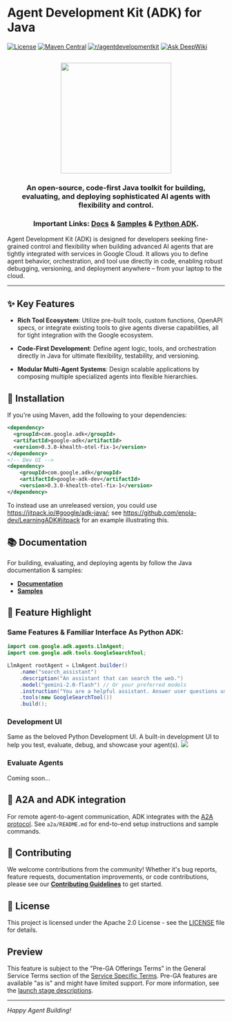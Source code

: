 # Agent Development Kit (ADK) for Java

[![License](https://img.shields.io/badge/License-Apache_2.0-blue.svg)](LICENSE)
[![Maven Central](https://img.shields.io/maven-central/v/com.google.adk/google-adk)](https://search.maven.org/artifact/com.google.adk/google-adk)
[![r/agentdevelopmentkit](https://img.shields.io/badge/Reddit-r%2Fagentdevelopmentkit-FF4500?style=flat&logo=reddit&logoColor=white)](https://www.reddit.com/r/agentdevelopmentkit/)
[![Ask DeepWiki](https://deepwiki.com/badge.svg)](https://deepwiki.com/google/adk-java)

<html>
    <h2 align="center">
      <img src="https://raw.githubusercontent.com/google/adk-python/main/assets/agent-development-kit.png" width="256"/>
    </h2>
    <h3 align="center">
      An open-source, code-first Java toolkit for building, evaluating, and deploying sophisticated AI agents with flexibility and control.
    </h3>
    <h3 align="center">
      Important Links:
      <a href="https://google.github.io/adk-docs/">Docs</a> &
      <a href="https://github.com/google/adk-samples">Samples</a> &
      <a href="https://github.com/google/adk-python">Python ADK</a>.
    </h3>
</html>

Agent Development Kit (ADK) is designed for developers seeking fine-grained
control and flexibility when building advanced AI agents that are tightly
integrated with services in Google Cloud. It allows you to define agent
behavior, orchestration, and tool use directly in code, enabling robust
debugging, versioning, and deployment anywhere – from your laptop to the cloud.

--------------------------------------------------------------------------------

## ✨ Key Features

-   **Rich Tool Ecosystem**: Utilize pre-built tools, custom functions, OpenAPI
    specs, or integrate existing tools to give agents diverse capabilities, all
    for tight integration with the Google ecosystem.

-   **Code-First Development**: Define agent logic, tools, and orchestration
    directly in Java for ultimate flexibility, testability, and versioning.

-   **Modular Multi-Agent Systems**: Design scalable applications by composing
    multiple specialized agents into flexible hierarchies.

## 🚀 Installation

If you're using Maven, add the following to your dependencies:

<!-- {x-version-start:google-adk:released} -->

```xml
<dependency>
  <groupId>com.google.adk</groupId>
  <artifactId>google-adk</artifactId>
  <version>0.3.0-khealth-otel-fix-1</version>
</dependency>
<!-- Dev UI -->
<dependency>
    <groupId>com.google.adk</groupId>
    <artifactId>google-adk-dev</artifactId>
    <version>0.3.0-khealth-otel-fix-1</version>
</dependency>
```

<!-- {x-version-end} -->

To instead use an unreleased version, you could use <https://jitpack.io/#google/adk-java/>;
see <https://github.com/enola-dev/LearningADK#jitpack> for an example illustrating this.

## 📚 Documentation

For building, evaluating, and deploying agents by follow the Java
documentation & samples:

*   **[Documentation](https://google.github.io/adk-docs)**
*   **[Samples](https://github.com/google/adk-samples)**

## 🏁 Feature Highlight

### Same Features & Familiar Interface As Python ADK:

```java
import com.google.adk.agents.LlmAgent;
import com.google.adk.tools.GoogleSearchTool;

LlmAgent rootAgent = LlmAgent.builder()
    .name("search_assistant")
    .description("An assistant that can search the web.")
    .model("gemini-2.0-flash") // Or your preferred models
    .instruction("You are a helpful assistant. Answer user questions using Google Search when needed.")
    .tools(new GoogleSearchTool())
    .build();
```

### Development UI

Same as the beloved Python Development UI.
A built-in development UI to help you test, evaluate, debug, and showcase your agent(s).
<img src="https://raw.githubusercontent.com/google/adk-python/main/assets/adk-web-dev-ui-function-call.png"/>

### Evaluate Agents

Coming soon...

## 🤖 A2A and ADK integration

For remote agent-to-agent communication, ADK integrates with the
[A2A protocol](https://github.com/google/A2A/).
See `a2a/README.md` for end-to-end setup instructions and sample commands.

## 🤝 Contributing

We welcome contributions from the community! Whether it's bug reports, feature
requests, documentation improvements, or code contributions, please see our
[**Contributing Guidelines**](./CONTRIBUTING.md) to get started.

## 📄 License

This project is licensed under the Apache 2.0 License - see the
[LICENSE](LICENSE) file for details.

## Preview

This feature is subject to the "Pre-GA Offerings Terms" in the General Service
Terms section of the
[Service Specific Terms](https://cloud.google.com/terms/service-terms#1). Pre-GA
features are available "as is" and might have limited support. For more
information, see the
[launch stage descriptions](https://cloud.google.com/products?hl=en#product-launch-stages).

--------------------------------------------------------------------------------

*Happy Agent Building!*

